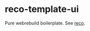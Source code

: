 # reco-template-ui

Pure webrebuild boilerplate. See [reco](http://git.code.oa.com/WSRD-Tech-Center-Lib/reco).
